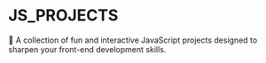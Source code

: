 # JS_PROJECTS
🚀 A collection of fun and interactive JavaScript projects designed to sharpen your front-end development skills.
